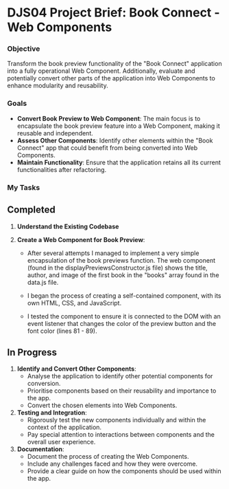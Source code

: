 # DJS04 Project Brief: Book Connect - Web Components

### Objective

Transform the book preview functionality of the "Book Connect" application into a fully operational Web Component. Additionally, evaluate and potentially convert other parts of the application into Web Components to enhance modularity and reusability.

### Goals

- **Convert Book Preview to Web Component**: The main focus is to encapsulate the book preview feature into a Web Component, making it reusable and independent.
- **Assess Other Components**: Identify other elements within the "Book Connect" app that could benefit from being converted into Web Components.
- **Maintain Functionality**: Ensure that the application retains all its current functionalities after refactoring.

### My Tasks

## Completed

1. **Understand the Existing Codebase**

2. **Create a Web Component for Book Preview**:

   - After several attempts I managed to implement a very simple encapsulation of the book previews function. The web component (found in the displayPreviewsConstructor.js file) shows the title, author, and image of the first book in the "books" array found in the data.js file.

   - I began the process of creating a self-contained component, with its own HTML, CSS, and JavaScript.
   - I tested the component to ensure it is connected to the DOM with an event listener that changes the color of the preview button and the font color (lines 81 - 89).

## In Progress

1. **Identify and Convert Other Components**:
   - Analyse the application to identify other potential components for conversion.
   - Prioritise components based on their reusability and importance to the app.
   - Convert the chosen elements into Web Components.
2. **Testing and Integration**:
   - Rigorously test the new components individually and within the context of the application.
   - Pay special attention to interactions between components and the overall user experience.
3. **Documentation**:
   - Document the process of creating the Web Components.
   - Include any challenges faced and how they were overcome.
   - Provide a clear guide on how the components should be used within the app.
